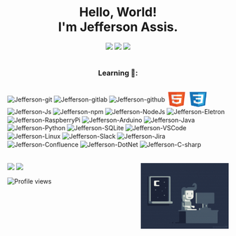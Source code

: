 <h1 align="center">Hello, World! <br> I'm Jefferson Assis.</h1>

<div align="center">
<img height="150em" src="https://github-profile-summary-cards.vercel.app/api/cards/profile-details?username=jeffassis&theme=tokyonight"/> 
<!-- <img height="150em" src="https://github-readme-stats.vercel.app/api?username=jeffassis&show_icons=true&theme=tokyonight&include_all_commits=true&count_private=false&hide_border=true"/> -->    <img height="150em" src="https://github-readme-stats.vercel.app/api/top-langs/?username=jeffassis&layout=compact&langs_count=7&theme=tokyonight&hide_border=true"/> <img height="150em" src="https://github-readme-streak-stats.herokuapp.com/?user=jeffassis&theme=tokyonight&hide_border=true"/> 
</div>
  </br>
<div>
  <h3 align="center"> Learning 🌱: </h3>
  </br>
  <img align="center" alt="Jefferson-git" height="35" width="45" src="https://cdn.jsdelivr.net/gh/devicons/devicon/icons/git/git-original.svg">
  <img align="center" alt="Jefferson-gitlab" height="35" width="45" src="https://cdn.jsdelivr.net/gh/devicons/devicon/icons/gitlab/gitlab-original-wordmark.svg" />
  <img align="center" alt="Jefferson-github" height="40" width="45"  src="https://cdn.jsdelivr.net/gh/devicons/devicon/icons/github/github-original-wordmark.svg"/>
  <img align="center" alt="Jefferson-HTML" height="35" width="45" src="https://raw.githubusercontent.com/devicons/devicon/master/icons/html5/html5-original.svg">
  <img align="center" alt="Jefferson-CSS" height="35" width="45" src="https://raw.githubusercontent.com/devicons/devicon/master/icons/css3/css3-original.svg">
  <img align="center" alt="Jefferson-Js" height="35" width="45" src="https://cdn.jsdelivr.net/gh/devicons/devicon/icons/javascript/javascript-original.svg">
  <img align="center" alt="Jefferson-npm" height="45" width="55" src="https://cdn.jsdelivr.net/gh/devicons/devicon/icons/npm/npm-original-wordmark.svg">
  <img align="center" alt="Jefferson-NodeJs" height="45" width="55" src="https://cdn.jsdelivr.net/gh/devicons/devicon/icons/nodejs/nodejs-plain-wordmark.svg">
  <img align="center" alt="Jefferson-Eletron" height="40" width="45"  src="https://cdn.jsdelivr.net/gh/devicons/devicon/icons/electron/electron-original.svg"/>
  <img align="center" alt="Jefferson-RaspberryPi" height="40" width="45"  src="https://cdn.jsdelivr.net/gh/devicons/devicon/icons/raspberrypi/raspberrypi-original.svg"/>
  <img align="center" alt="Jefferson-Arduino" height="40" width="45"  src="https://cdn.jsdelivr.net/gh/devicons/devicon/icons/arduino/arduino-original-wordmark.svg"/>
  <img align="center" alt="Jefferson-Java" height="40" width="45"  src="https://cdn.jsdelivr.net/gh/devicons/devicon/icons/java/java-original-wordmark.svg"/>
  <img align="center" alt="Jefferson-Python" height="40" width="45"  src="https://cdn.jsdelivr.net/gh/devicons/devicon/icons/python/python-original-wordmark.svg"/>
  <img align="center" alt="Jefferson-SQLite" height="40" width="45"  src="https://cdn.jsdelivr.net/gh/devicons/devicon/icons/sqlite/sqlite-original-wordmark.svg"/>
  <img align="center" alt="Jefferson-VSCode" height="40" width="45"  src="https://cdn.jsdelivr.net/gh/devicons/devicon/icons/vscode/vscode-original.svg"/>
  <img align="center" alt="Jefferson-Linux" height="40" width="45"  src="https://cdn.jsdelivr.net/gh/devicons/devicon/icons/linux/linux-original.svg"/>
  <img align="center" alt="Jefferson-Slack" height="40" width="45"  src="https://cdn.jsdelivr.net/gh/devicons/devicon/icons/slack/slack-original-wordmark.svg"/>
  <img align="center" alt="Jefferson-Jira" height="40" width="45"  src="https://cdn.jsdelivr.net/gh/devicons/devicon/icons/jira/jira-original-wordmark.svg"/>
  <img align="center" alt="Jefferson-Confluence" height="40" width="45"  src="https://cdn.jsdelivr.net/gh/devicons/devicon/icons/confluence/confluence-original-wordmark.svg"/>
  <img align="center" alt="Jefferson-DotNet" height="40" width="45"  src="https://cdn.jsdelivr.net/gh/devicons/devicon/icons/dot-net/dot-net-original-wordmark.svg"/>
  <img align="center" alt="Jefferson-C-sharp" height="40" width="45"  src="https://cdn.jsdelivr.net/gh/devicons/devicon/icons/csharp/csharp-original.svg"/>          
  <div>
    <br/>
  </div>
  </br>
  </div>
   <img align="right"  alt="Jefferson-Pic" height="150" src="jeffassis.gif">
<div>
<!--CONTATOS -->
  <a href="https://www.linkedin.com/in/jefferson-assis-de-souza-bb157297/" target="_blank"><img src="https://img.shields.io/badge/-LinkedIn-%230077B5?style=for-the-badge&logo=linkedin&logoColor=white" target="_blank"></a>
  <a href="" target="_blank"><img src="https://img.shields.io/badge/Currículo-blueviolet?style=for-the-badge"></a>
 <p align="left"> <img src="https://komarev.com/ghpvc/?username=jeffassis&color=blueviolet" alt="Profile views"/></p>
</div>
  
